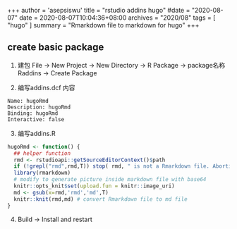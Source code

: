 +++
author = 'asepsiswu'
title = "rstudio addins hugo"
#date = "2020-08-07"
date = 2020-08-07T10:04:36+08:00
archives = "2020/08" 
tags = [ "hugo" ]
summary = "Rmarkdown file to markdown for hugo"
+++

## create  basic package
1. 建包 File -> New Project -> New Directory -> R Package -> package名称Raddins -> Create Package

2. 编写addins.dcf 内容
```
Name: hugoRmd
Description: hugoRmd
Binding: hugoRmd
Interactive: false
```

3. 编写addins.R
```R
hugoRmd <- function() {
  ## helper function
  rmd <- rstudioapi::getSourceEditorContext()$path
  if (!grepl("rmd",rmd,T)) stop( rmd, " is not a Rmarkdown file. Aborting.", call.=FALSE)
  library(rmarkdown)
  # modify to generate picture inside markdown file with base64
  knitr::opts_knit$set(upload.fun = knitr::image_uri) 
  md <- gsub(x=rmd,'rmd','md',T)
  knitr::knit(rmd,md) # convert Rmarkdown file to md file
}

```

4. Build -> Install and restart
